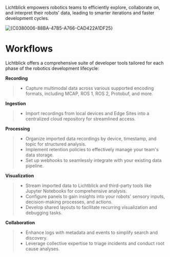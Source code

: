 Lichtblick empowers robotics teams to efficiently explore, collaborate on, and interpret their robots' data, leading to smarter iterations and faster development cycles.

![{C0380006-88BA-47B5-A766-CAD422A1DF25}](https://github.com/user-attachments/assets/94609fb1-0bfa-49c7-8d07-9e846ebc9d9f)


# Workflows

Lichtblick offers a comprehensive suite of developer tools tailored for each phase of the robotics development lifecycle:

**Recording**
> * Capture multimodal data across various supported encoding formats, including MCAP, ROS 1, ROS 2, Protobuf, and more.

**Ingestion**
> * Import recordings from local devices and Edge Sites into a centralized cloud repository for streamlined access.

**Processing**
> * Organize imported data recordings by device, timestamp, and topic for structured analysis.
> * Implement retention policies to effectively manage your team's data storage.
> * Set up webhooks to seamlessly integrate with your existing data pipeline.

**Visualization**
> * Stream imported data to Lichtblick and third-party tools like Jupyter Notebooks for comprehensive analysis.
> * Configure panels to gain insights into your robots' sensory inputs, decision-making processes, and actions.
> * Develop shared layouts to facilitate recurring visualization and debugging tasks.

**Collaboration**
> * Enhance logs with metadata and events to simplify search and discovery.
> * Leverage collective expertise to triage incidents and conduct root cause analyses.